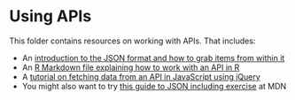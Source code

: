 # Using APIs

This folder contains resources on working with APIs. That includes:

* An [introduction to the JSON format and how to grab items from within it](https://github.com/paulbradshaw/MED7373-Data-Journalism/blob/master/api/jsonintro.md)
* An [R Markdown file explaining how to work with an API in R](https://github.com/paulbradshaw/MED7373-Data-Journalism/blob/master/api/usingpostcodesapi.Rmd)
* A [tutorial on fetching data from an API in JavaScript using jQuery](https://github.com/paulbradshaw/MED7373-Data-Journalism/blob/master/api/javascriptapi.md)
* You might also want to try [this guide to JSON including exercise](https://developer.mozilla.org/en-US/docs/Learn/JavaScript/Objects/JSON) at MDN
